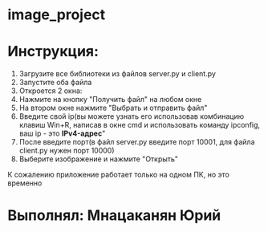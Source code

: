 ﻿# image_project
# Инструкция:
1. Загрузите все библиотеки из файлов server.py и client.py
2. Запустите оба файла
3. Откроется 2 окна:
4. Нажмите на кнопку "Получить файл" на любом окне
5. На втором окне нажмите "Выбрать и отправить файл"
6. Введите свой ip(вы можете узнать его использовав комбинацию клавиш Win+R, написав в окне cmd и использовать команду ipconfig, ваш ip - это **IPv4-адрес**"
7. После введите порт(в файл server.py введите порт 10001, для файла client.py нужен порт 10000)
8. Выберите изображение и нажмите "Открыть"


К сожалению приложение работает только на одном ПК, но это временно

# Выполнял: Мнацаканян Юрий
